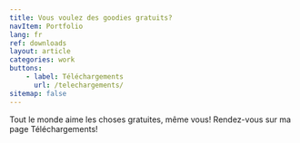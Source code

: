 ```yaml
---
title: Vous voulez des goodies gratuits?
navItem: Portfolio
lang: fr
ref: downloads
layout: article
categories: work
buttons:
    - label: Téléchargements
      url: /telechargements/
sitemap: false
---
```


Tout le monde aime les choses gratuites, même vous! Rendez-vous sur ma page Téléchargements!

